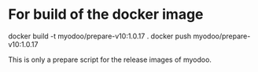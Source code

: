 # For build of the docker image
docker build -t myodoo/prepare-v10:1.0.17 .
docker push myodoo/prepare-v10:1.0.17

This is only a prepare script for the release images of myodoo.
